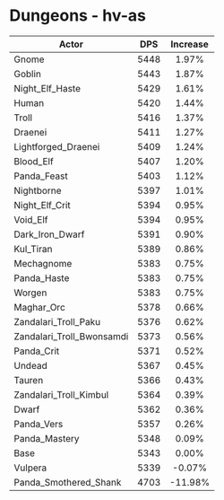 # Dungeons - hv-as
| Actor | DPS | Increase |
|---|:---:|:---:|
|Gnome|5448|1.97%|
|Goblin|5443|1.87%|
|Night_Elf_Haste|5429|1.61%|
|Human|5420|1.44%|
|Troll|5416|1.37%|
|Draenei|5411|1.27%|
|Lightforged_Draenei|5409|1.24%|
|Blood_Elf|5407|1.20%|
|Panda_Feast|5403|1.12%|
|Nightborne|5397|1.01%|
|Night_Elf_Crit|5394|0.95%|
|Void_Elf|5394|0.95%|
|Dark_Iron_Dwarf|5391|0.90%|
|Kul_Tiran|5389|0.86%|
|Mechagnome|5383|0.75%|
|Panda_Haste|5383|0.75%|
|Worgen|5383|0.75%|
|Maghar_Orc|5378|0.66%|
|Zandalari_Troll_Paku|5376|0.62%|
|Zandalari_Troll_Bwonsamdi|5373|0.56%|
|Panda_Crit|5371|0.52%|
|Undead|5367|0.45%|
|Tauren|5366|0.43%|
|Zandalari_Troll_Kimbul|5364|0.39%|
|Dwarf|5362|0.36%|
|Panda_Vers|5357|0.26%|
|Panda_Mastery|5348|0.09%|
|Base|5343|0.00%|
|Vulpera|5339|-0.07%|
|Panda_Smothered_Shank|4703|-11.98%|
